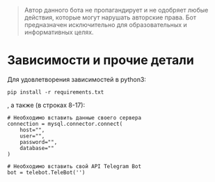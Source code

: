 > Автор данного бота не пропагандирует и не одобряет любые действия, которые могут нарушать авторские права. Бот предназначен исключительно для образовательных и информативных целях.
# Зависимости и прочие детали
Для удовлетворения зависимостей в python3:

`pip install -r requirements.txt`

, а также (в строках 8-17):

```
# Необходимо вставить данные своего сервера
connection = mysql.connector.connect(
    host="",
    user="",
    password="",
    database=""
)

# Необходимо вставить свой API Telegram Bot
bot = telebot.TeleBot('')
```
